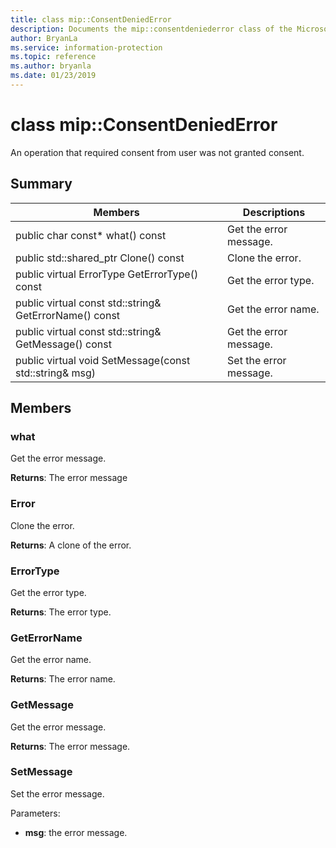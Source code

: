 ```yaml
---
title: class mip::ConsentDeniedError 
description: Documents the mip::consentdeniederror class of the Microsoft Information Protection (MIP) SDK.
author: BryanLa
ms.service: information-protection
ms.topic: reference
ms.author: bryanla
ms.date: 01/23/2019
---
```


# class mip::ConsentDeniedError 
An operation that required consent from user was not granted consent.
  
## Summary
 Members                        | Descriptions                                
--------------------------------|---------------------------------------------
public char const* what() const  |  Get the error message.
public std::shared_ptr<Error> Clone() const  |  Clone the error.
public virtual ErrorType GetErrorType() const  |  Get the error type.
public virtual const std::string& GetErrorName() const  |  Get the error name.
public virtual const std::string& GetMessage() const  |  Get the error message.
public virtual void SetMessage(const std::string& msg)  |  Set the error message.
  
## Members
  
### what
Get the error message.

  
**Returns**: The error message
  
### Error
Clone the error.

  
**Returns**: A clone of the error.
  
### ErrorType
Get the error type.

  
**Returns**: The error type.
  
### GetErrorName
Get the error name.

  
**Returns**: The error name.
  
### GetMessage
Get the error message.

  
**Returns**: The error message.
  
### SetMessage
Set the error message.

Parameters:  
* **msg**: the error message.

